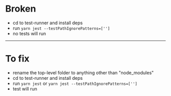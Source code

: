 # Broken

* cd to test-runner and install deps
* run `yarn jest --testPathIgnorePatterns=['']`
* no tests will run

---

# To fix

* rename the top-level folder to anything other than "node_modules"
* cd to test-runner and install deps
* run `yarn jest` or `yarn jest --testPathIgnorePatterns=['']`
* test will run

